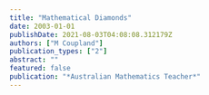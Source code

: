 ```yaml
---
title: "Mathematical Diamonds"
date: 2003-01-01
publishDate: 2021-08-03T04:08:08.312179Z
authors: ["M Coupland"]
publication_types: ["2"]
abstract: ""
featured: false
publication: "*Australian Mathematics Teacher*"
---
```


